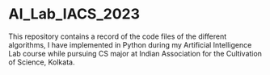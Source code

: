 # AI_Lab_IACS_2023
This repository contains a record of the code files of the different algorithms, I have implemented in Python during my Artificial Intelligence Lab course while pursuing CS major at Indian Association for the Cultivation of Science, Kolkata.
